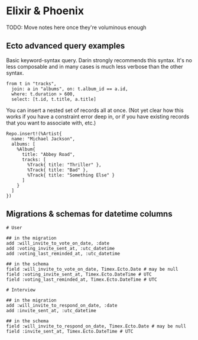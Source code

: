 # Elixir & Phoenix

TODO: Move notes here once they're voluminous enough

## Ecto advanced query examples

Basic keyword-syntax query. Darin strongly recommends this syntax. It's no less composable and in many cases is much less verbose than the other syntax.

```
from t in "tracks",
  join: a in "albums", on: t.album_id == a.id,
  where: t.duration > 600,
  select: [t.id, t.title, a.title]
```

You can insert a nested set of records all at once. (Not yet clear how this works if you have a constraint error deep in, or if you have existing records that you want to associate with, etc.)

```
Repo.insert!(%Artist{
  name: "Michael Jackson",
  albums: [
    %Album{
      title: "Abbey Road",
      tracks: [
        %Track{ title: "Thriller" },
        %Track{ title: "Bad" },
        %Track{ title: "Something Else" }
      ]
    }
  ]
})
```

## Migrations & schemas for datetime columns

```
# User

## in the migration
add :will_invite_to_vote_on_date, :date
add :voting_invite_sent_at, :utc_datetime
add :voting_last_reminded_at, :utc_datetime

## in the schema
field :will_invite_to_vote_on_date, Timex.Ecto.Date # may be null
field :voting_invite_sent_at, Timex.Ecto.DateTime # UTC
field :voting_last_reminded_at, Timex.Ecto.DateTime # UTC

# Interview

## in the migration
add :will_invite_to_respond_on_date, :date
add :invite_sent_at, :utc_datetime

## in the schema
field :will_invite_to_respond_on_date, Timex.Ecto.Date # may be null
field :invite_sent_at, Timex.Ecto.DateTime # UTC

```
